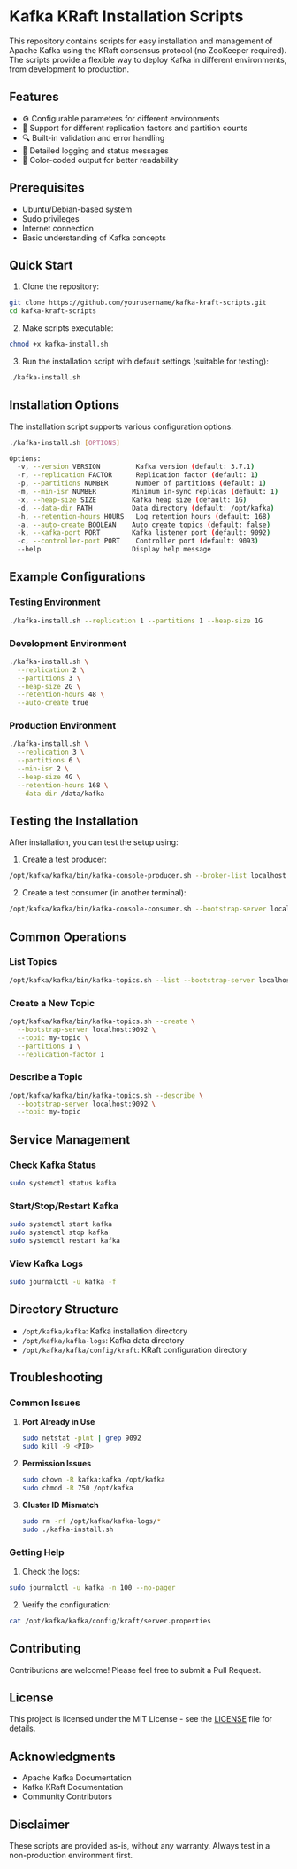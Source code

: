 # Kafka KRaft Installation Scripts

This repository contains scripts for easy installation and management of Apache Kafka using the KRaft consensus protocol (no ZooKeeper required). The scripts provide a flexible way to deploy Kafka in different environments, from development to production.

## Features

- ⚙️ Configurable parameters for different environments
- 🔄 Support for different replication factors and partition counts
- 🔍 Built-in validation and error handling
- 📝 Detailed logging and status messages
- 🎨 Color-coded output for better readability

## Prerequisites

- Ubuntu/Debian-based system
- Sudo privileges
- Internet connection
- Basic understanding of Kafka concepts

## Quick Start

1. Clone the repository:
```bash
git clone https://github.com/yourusername/kafka-kraft-scripts.git
cd kafka-kraft-scripts
```

2. Make scripts executable:
```bash
chmod +x kafka-install.sh
```

3. Run the installation script with default settings (suitable for testing):
```bash
./kafka-install.sh
```

## Installation Options

The installation script supports various configuration options:

```bash
./kafka-install.sh [OPTIONS]

Options:
  -v, --version VERSION         Kafka version (default: 3.7.1)
  -r, --replication FACTOR      Replication factor (default: 1)
  -p, --partitions NUMBER       Number of partitions (default: 1)
  -m, --min-isr NUMBER         Minimum in-sync replicas (default: 1)
  -x, --heap-size SIZE         Kafka heap size (default: 1G)
  -d, --data-dir PATH          Data directory (default: /opt/kafka)
  -h, --retention-hours HOURS   Log retention hours (default: 168)
  -a, --auto-create BOOLEAN    Auto create topics (default: false)
  -k, --kafka-port PORT        Kafka listener port (default: 9092)
  -c, --controller-port PORT    Controller port (default: 9093)
  --help                       Display help message
```

## Example Configurations

### Testing Environment
```bash
./kafka-install.sh --replication 1 --partitions 1 --heap-size 1G
```

### Development Environment
```bash
./kafka-install.sh \
  --replication 2 \
  --partitions 3 \
  --heap-size 2G \
  --retention-hours 48 \
  --auto-create true
```

### Production Environment
```bash
./kafka-install.sh \
  --replication 3 \
  --partitions 6 \
  --min-isr 2 \
  --heap-size 4G \
  --retention-hours 168 \
  --data-dir /data/kafka
```

## Testing the Installation

After installation, you can test the setup using:

1. Create a test producer:
```bash
/opt/kafka/kafka/bin/kafka-console-producer.sh --broker-list localhost:9092 --topic test-topic
```

2. Create a test consumer (in another terminal):
```bash
/opt/kafka/kafka/bin/kafka-console-consumer.sh --bootstrap-server localhost:9092 --topic test-topic --from-beginning
```

## Common Operations

### List Topics
```bash
/opt/kafka/kafka/bin/kafka-topics.sh --list --bootstrap-server localhost:9092
```

### Create a New Topic
```bash
/opt/kafka/kafka/bin/kafka-topics.sh --create \
  --bootstrap-server localhost:9092 \
  --topic my-topic \
  --partitions 1 \
  --replication-factor 1
```

### Describe a Topic
```bash
/opt/kafka/kafka/bin/kafka-topics.sh --describe \
  --bootstrap-server localhost:9092 \
  --topic my-topic
```

## Service Management

### Check Kafka Status
```bash
sudo systemctl status kafka
```

### Start/Stop/Restart Kafka
```bash
sudo systemctl start kafka
sudo systemctl stop kafka
sudo systemctl restart kafka
```

### View Kafka Logs
```bash
sudo journalctl -u kafka -f
```

## Directory Structure

- `/opt/kafka/kafka`: Kafka installation directory
- `/opt/kafka/kafka-logs`: Kafka data directory
- `/opt/kafka/kafka/config/kraft`: KRaft configuration directory

## Troubleshooting

### Common Issues

1. **Port Already in Use**
   ```bash
   sudo netstat -plnt | grep 9092
   sudo kill -9 <PID>
   ```

2. **Permission Issues**
   ```bash
   sudo chown -R kafka:kafka /opt/kafka
   sudo chmod -R 750 /opt/kafka
   ```

3. **Cluster ID Mismatch**
   ```bash
   sudo rm -rf /opt/kafka/kafka-logs/*
   sudo ./kafka-install.sh
   ```

### Getting Help

1. Check the logs:
```bash
sudo journalctl -u kafka -n 100 --no-pager
```

2. Verify the configuration:
```bash
cat /opt/kafka/kafka/config/kraft/server.properties
```

## Contributing

Contributions are welcome! Please feel free to submit a Pull Request.

## License

This project is licensed under the MIT License - see the [LICENSE](LICENSE) file for details.

## Acknowledgments

- Apache Kafka Documentation
- Kafka KRaft Documentation
- Community Contributors

## Disclaimer

These scripts are provided as-is, without any warranty. Always test in a non-production environment first.
